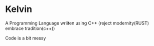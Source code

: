 # Kelvin

A Programming Language wriiten using C++
(reject modernity(RUST) embrace tradition(c++))

Code is a bit messy
